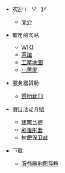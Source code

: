 * <i class="fas fa-heart"></i>欢迎 ( ´ ▽ ` )ﾉ
  * [<i class="fab fa-gratipay"></i>简介](/main/homepage.md)
  <!-- * [<i class="fas fa-question-circle"></i>常见问题](/faq.md) -->

* <i class="fa-solid fa-paperclip"></i>有用的网站
  * [<i class="fas fa-book-open"></i>WIKI](https://wiki.mewcraft.cc/)
  * [<i class="fas fa-mug-hot"></i>茶馆](https://bbs.mewcraft.cc/)
  * [<i class="fas fa-satellite"></i>卫星地图](https://map.mewcraft.cc/)
  * [<i class="fas fa-user-slash"></i>小黑屋](https://bans.mewcraft.cc/)

<!-- * 📖插件帮助
  * [城镇](features/towny.md)
  * [机械工艺](features/craftbook.md)
  * [宠物](features/mypet.md)
  * [交易](features/trade.md)
  * [聊天](features/chatutil.md)
  * [记录查询](features/logblock.md)
  * [物品整理](features/chestsort.md)
  * [小功能合集](features/nu.md)
  * [盔甲架编辑器](features/ast.md)
  * [建筑师工具](features/bu.md)
  * [萝卜商店](features/carrotshop.md) -->

* <i class="fas fa-heart"></i>服务器赞助
  * [<i class="fas fa-coins"></i>赞助我们](sponsor)

* <i class="fas fa-gamepad"></i>假日活动介绍
  * [<i class="fas fa-puzzle-piece"></i>建筑比赛](games/build.md)
  * [<i class="fas fa-meteor"></i>彩蛋射击](games/pb.md)
  * [<i class="fab fa-codepen"></i></i>村民保卫战](games/vd.md)

* <i class="fas fa-cloud-download-alt"></i>下载
  * [<i class="fa-solid fa-box-archive"></i>服务器地图存档](/navbar/downloads/saves.md)

